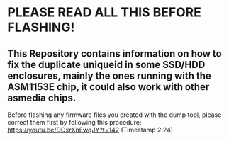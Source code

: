 # PLEASE READ ALL THIS BEFORE FLASHING!

## This Repository contains information on how to fix the duplicate uniqueid in some SSD/HDD enclosures, mainly the ones running with the ASM1153E chip, it could also work with other asmedia chips.

Before flashing any firmware files you created with the dump tool, please correct them first by following this procedure:
https://youtu.be/DOxrXnEwqJY?t=142 (Timestamp 2:24)
